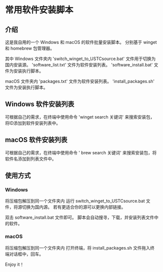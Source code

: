 # 常用软件安装脚本

## 介绍

这是我自用的一个 Windows 和 macOS 的软件批量安装脚本。
分别基于 winget 和 homebrew 包管理器。

其中 Windows 文件夹内
'switch_winget_to_USTCsource.bat' 文件用于切换为国内安装源。
'software_list.txt' 文件为软件安装列表。
'software_install.bat' 文件为安装执行脚本。

macOS 文件夹内
'packages.txt' 文件为软件安装列表。
'install_packages.sh' 文件为安装执行脚本。

## Windows 软件安装列表

可根据自己的需求，在终端中使用命令 'winget search 关键词' 来搜索安装包，将ID添加到软件安装列表中。

## macOS 软件安装列表

可根据自己的需求，在终端中使用命令 ' brew search 关键词' 来搜索安装包，将软件名添加到列表文件中。

## 使用方式

### Windows

将压缩包解压到同一个文件夹内
运行 switch_winget_to_USTCsource.bat 文件，将源切换为国内源。
若有更适合你的源可以更换内部链接。

双击 software_install.bat 文件即可。
脚本会自动搜寻，下载，并安装列表文件中的软件。

### macOS

将压缩包解压到同一个文件夹内
打开终端，将 install_packages.sh 文件拖入终端对话框中，回车。

Enjoy it！

